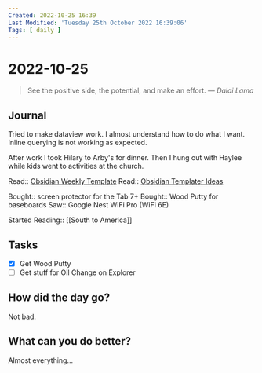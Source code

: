```yaml
---
Created: 2022-10-25 16:39
Last Modified: 'Tuesday 25th October 2022 16:39:06'
Tags: [ daily ]
---
```

# 2022-10-25
> See the positive side, the potential, and make an effort.
> — <cite>Dalai Lama</cite>

## Journal

Tried to make dataview work. I almost understand how to do what I want. Inline querying is not working as expected. 

After work I took Hilary to Arby's for dinner. Then I hung out with Haylee while kids went to activities at the church. 

Read:: [Obsidian Weekly Template](https://medium.com/geekculture/this-obsidian-weekly-template-can-completely-replace-your-daily-notes-cff259116c8e)
Read:: [Obsidian Templater Ideas](https://kevinquinn.fun/blog/get-started-with-obsidian-periodic-notes-and-templater/)

Bought:: screen protector for the Tab 7+
Bought:: Wood Putty for baseboards
Saw:: Google Nest WiFi Pro (WiFi 6E)

Started Reading:: [[South to America]]

## Tasks

- [X] Get Wood Putty
- [ ] Get stuff for Oil Change on Explorer

## How did the day go?

Not bad.  

## What can you do better?

Almost everything...